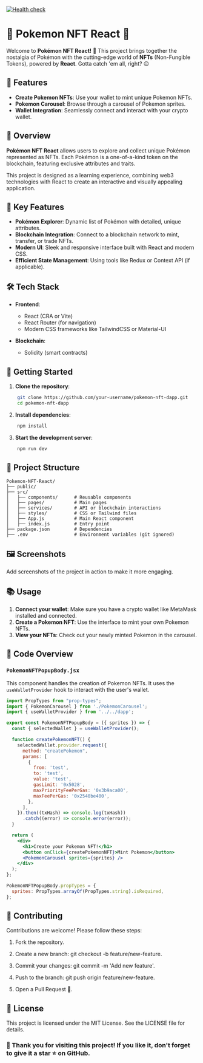 [![Health check](https://github.com/pautib/pokemon-nft-react/actions/workflows/health-check-ping.yaml/badge.svg)](https://github.com/pautib/pokemon-nft-react/actions/workflows/health-check-ping.yaml)

# 🚀 Pokemon NFT React 🚀

Welcome to **Pokémon NFT React!** 🎉 This project brings together the nostalgia of Pokémon with the cutting-edge world of **NFTs** (Non-Fungible Tokens), powered by **React**. Gotta catch 'em all, right? 😉

## 🚀 Features

- **Create Pokemon NFTs**: Use your wallet to mint unique Pokemon NFTs.
- **Pokemon Carousel**: Browse through a carousel of Pokemon sprites.
- **Wallet Integration**: Seamlessly connect and interact with your crypto wallet.

## 🌟 Overview

**Pokémon NFT React** allows users to explore and collect unique Pokémon represented as NFTs. Each Pokémon is a one-of-a-kind token on the blockchain, featuring exclusive attributes and traits.

This project is designed as a learning experience, combining web3 technologies with React to create an interactive and visually appealing application.

## 🎯 Key Features

- **Pokémon Explorer**: Dynamic list of Pokémon with detailed, unique attributes.  
- **Blockchain Integration**: Connect to a blockchain network to mint, transfer, or trade NFTs.  
- **Modern UI**: Sleek and responsive interface built with React and modern CSS.  
- **Efficient State Management**: Using tools like Redux or Context API (if applicable).

## 🛠️ Tech Stack

- **Frontend**:  
  - React (CRA or Vite)  
  - React Router (for navigation)  
  - Modern CSS frameworks like TailwindCSS or Material-UI  

- **Blockchain**:  
  - Solidity (smart contracts)   


## 🚀 Getting Started

1. **Clone the repository**:
```bash
    git clone https://github.com/your-username/pokemon-nft-dapp.git
    cd pokemon-nft-dapp
```

2. **Install dependencies**:
```bash
    npm install
```

3. **Start the development server**:
```bash
    npm run dev
```

##  📂 Project Structure

```plaintext
Pokemon-NFT-React/
├── public/
├── src/
│   ├── components/      # Reusable components
│   ├── pages/           # Main pages
│   ├── services/        # API or blockchain interactions
│   ├── styles/          # CSS or Tailwind files
│   ├── App.js           # Main React component
│   ├── index.js         # Entry point
├── package.json         # Dependencies
├── .env                 # Environment variables (git ignored)
```

##  🖼️ Screenshots

Add screenshots of the project in action to make it more engaging.

## 📚 Usage

1. **Connect your wallet**: Make sure you have a crypto wallet like MetaMask installed and connected.
2. **Create a Pokemon NFT**: Use the interface to mint your own Pokemon NFTs.
3. **View your NFTs**: Check out your newly minted Pokemon in the carousel.

## 🤖 Code Overview

### `PokemonNFTPopupBody.jsx`

This component handles the creation of Pokemon NFTs. It uses the `useWalletProvider` hook to interact with the user's wallet.

```jsx
import PropTypes from "prop-types";
import { PokemonCarousel } from './PokemonCarousel';
import { useWalletProvider } from '../../dapp';

export const PokemonNFTPopupBody = ({ sprites }) => {
  const { selectedWallet } = useWalletProvider();

  function createPokemonNFT() {
    selectedWallet.provider.request({
      method: "createPokemon",
      params: [
        {
          from: 'test',
          to: 'test',
          value: 'test',
          gasLimit: '0x5028',
          maxPriorityFeePerGas: '0x3b9aca00',
          maxFeePerGas: '0x2540be400',
        },
      ],
    }).then((txHash) => console.log(txHash))
      .catch((error) => console.error(error));
  }

  return (
    <div>
      <h1>Create your Pokemon NFT!</h1>
      <button onClick={createPokemonNFT}>Mint Pokemon</button>
      <PokemonCarousel sprites={sprites} />
    </div>
  );
};

PokemonNFTPopupBody.propTypes = {
  sprites: PropTypes.arrayOf(PropTypes.string).isRequired,
};
```

## 🤝 Contributing

Contributions are welcome! Please follow these steps:

1. Fork the repository.


2. Create a new branch: git checkout -b feature/new-feature.


3. Commit your changes: git commit -m 'Add new feature'.


4. Push to the branch: git push origin feature/new-feature.


5. Open a Pull Request 🚀.


## 📜 License

This project is licensed under the MIT License. See the LICENSE file for details.


### 🌟 Thank you for visiting this project! If you like it, don't forget to give it a star ⭐ on GitHub.
